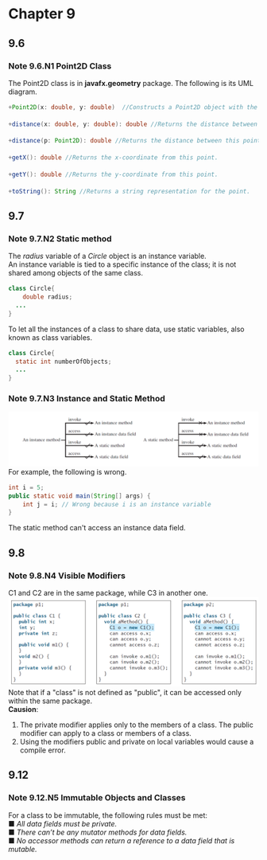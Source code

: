 # Chapter 9
## 9.6
### Note 9.6.N1 Point2D Class
The Point2D class is in **javafx.geometry** package. The following is its UML diagram.  
```java
+Point2D(x: double, y: double)  //Constructs a Point2D object with the specified x- and y-coordinates.

+distance(x: double, y: double): double //Returns the distance between this point and the specified point (x, y).

+distance(p: Point2D): double //Returns the distance between this point and the specified point p.

+getX(): double //Returns the x-coordinate from this point.

+getY(): double //Returns the y-coordinate from this point.

+toString(): String //Returns a string representation for the point.
```

## 9.7
### Note 9.7.N2 Static method
The *radius* variable of a *Circle* object is an instance variable.  
An instance variable is tied to a specific instance of the class; it is not shared among objects of the same class.  
```java
class Circle{
	double radius;
  ...
}
```
  
To let all the instances of a class to share data, use static variables, also known as class variables.  
```java
class Circle{
  static int numberOfObjects;
  ...
}
```
  
### Note 9.7.N3 Instance and Static Method
![](https://github.com/difficulttopickaname/i_guess_this_is_it/blob/java_beginner/Intro_to_Java_Programming_10th/Pictures/jl_c9_8_instance_static.png)
For example, the following is wrong.
```java
int i = 5;
public static void main(String[] args) {
	int j = i; // Wrong because i is an instance variable
}
```
The static method can't access an instance data field.


## 9.8
### Note 9.8.N4 Visible Modifiers  
C1 and C2 are in the same package, while C3 in another one.
![](https://github.com/difficulttopickaname/i_guess_this_is_it/blob/java_beginner/Intro_to_Java_Programming_10th/Pictures/jl_c9_8_visible_modifiers.png)
Note that if a "class" is not defined as "public", it can be accessed only within the same package.  
**Causion**:  
1. The private modifier applies only to the members of a class. The public modifier can apply to a class or members of a class.  
2. Using the modifiers public and private on local variables would cause a compile error.

## 9.12
### Note 9.12.N5 Immutable Objects and Classes
For a class to be immutable, the following rules must be met:  
■ *All data fields must be private.*  
■ *There can’t be any mutator methods for data fields.*  
■ *No accessor methods can return a reference to a data field that is mutable.*  
